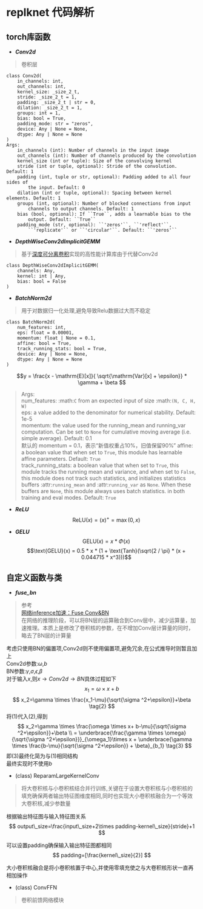 # replknet 代码解析
## torch库函数
- ***Conv2d***
> 卷积层
```properties
class Conv2d(
    in_channels: int,
    out_channels: int,
    kernel_size: _size_2_t,
    stride: _size_2_t = 1,
    padding: _size_2_t | str = 0,
    dilation: _size_2_t = 1,
    groups: int = 1,
    bias: bool = True,
    padding_mode: str = "zeros",
    device: Any | None = None,
    dtype: Any | None = None
)
Args:
    in_channels (int): Number of channels in the input image
    out_channels (int): Number of channels produced by the convolution
    kernel_size (int or tuple): Size of the convolving kernel
    stride (int or tuple, optional): Stride of the convolution. Default: 1
    padding (int, tuple or str, optional): Padding added to all four sides of
        the input. Default: 0
    dilation (int or tuple, optional): Spacing between kernel elements. Default: 1
    groups (int, optional): Number of blocked connections from input
        channels to output channels. Default: 1
    bias (bool, optional): If ``True``, adds a learnable bias to the
        output. Default: ``True``
    padding_mode (str, optional): ``'zeros'``, ``'reflect'``,
        ``'replicate'`` or ``'circular'``. Default: ``'zeros'``
```

- ***DepthWiseConv2dImplicitGEMM***
> 基于[深度可分离卷积](https://blog.csdn.net/m0_37605642/article/details/134174749)实现的高性能计算库由于代替Conv2d
```properties
class DepthWiseConv2dImplicitGEMM(
    channels: Any,
    kernel: int | Any,
    bias: bool = False
)
```

- ***BatchNorm2d***
> 用于对数据归一化处理,避免导致Relu数据过大而不稳定
```properties
class BatchNorm2d(
    num_features: int,
    eps: float = 0.00001,
    momentum: float | None = 0.1,
    affine: bool = True,
    track_running_stats: bool = True,
    device: Any | None = None,
    dtype: Any | None = None
)
```
$$y = \frac{x - \mathrm{E}[x]}{ \sqrt{\mathrm{Var}[x] + \epsilon}} * \gamma + \beta
$$
> Args:  
    num_features: :math:`C` from an expected input of size
        :math:`(N, C, H, W)`  
    eps: a value added to the denominator for numerical stability.
        Default: 1e-5  
    momentum: the value used for the running_mean and running_var
        computation. Can be set to ``None`` for cumulative moving average
        (i.e. simple average). Default: 0.1  
        默认的 momentum = 0.1，表示“新值权重占10%，旧值保留90%”
    affine: a boolean value that when set to ``True``, this module has
        learnable affine parameters. Default: ``True``  
    track_running_stats: a boolean value that when set to ``True``, this
        module tracks the running mean and variance, and when set to ``False``,
        this module does not track such statistics, and initializes statistics
        buffers :attr:`running_mean` and :attr:`running_var` as ``None``.
        When these buffers are ``None``, this module always uses batch statistics.
        in both training and eval modes. Default: ``True``

- ***ReLU***
$$\text{ReLU}(x) = (x)^+ = \max(0, x)$$

- ***GELU***
$$\text{GELU}(x) = x * \Phi(x)$$
$$\text{GELU}(x) = 0.5 * x * (1 + \text{Tanh}(\sqrt{2 / \pi} * (x + 0.044715 * x^3)))$$

## 自定义函数与类
- ***fuse_bn***
> 参考  
[网络inference加速：Fuse Conv&BN](https://blog.csdn.net/qq_42191914/article/details/103306066)  
在网络的推理阶段，可以将BN层的运算融合到Conv层中，减少运算量，加速推理。本质上是修改了卷积核的参数，在不增加Conv层计算量的同时，略去了BN层的计算量

考虑只使用BN的偏置项,Conv2d则不使用偏置项,避免冗余,在公式推导时则暂且加上  
Conv2d参数:$\omega$,$b$  
BN参数:$\gamma$,$\sigma$,$\epsilon$,$\beta$  
对于输入$x$,则$x\to Conv2d \to BN$具体过程如下
$$
x_1=\omega \times x+ b
\tag{1}
$$
$$
x_2=\gamma \times \frac{x_1-\mu}{\sqrt{\sigma ^2+\epsilon}}+\beta
\tag{2}
$$
将(1)代入(2),得到
$$
x_2=\gamma \times \frac{\omega \times x+ b-\mu}{\sqrt{\sigma ^2+\epsilon}}+\beta \\
= \underbrace{\frac{\gamma \times \omega}{\sqrt{\sigma ^2+\epsilon}}}_{\omega_1}\times x + \underbrace{\gamma \times \frac{b-\mu}{\sqrt{\sigma ^2+\epsilon}} + \beta}_{b_1}
\tag{3}
$$
即(3)最终化简为与(1)相同结构  
最终实现时不使用$b$

- (class) ReparamLargeKernelConv
> 将大卷积核与小卷积核结合并行训练,关键在于设置大卷积核与小卷积核的填充确保两者输出特征图维度相同,同时也实现大小卷积核融合为一个等效大卷积核,减少参数量

根据输出特征图与输入特征图关系
$$
output\_size=\frac{input\_size+2\times padding-kernel\_size}{stride}+1
$$

可以设置padding确保输入输出特征图都相同
$$
padding=[\frac{kernel\_size}{2}]
$$

大小卷积核融合是将小卷积核置于中心,并使用零填充使之与大卷积核形状一直再相加操作

- (class) ConvFFN
> 卷积前馈网络模块